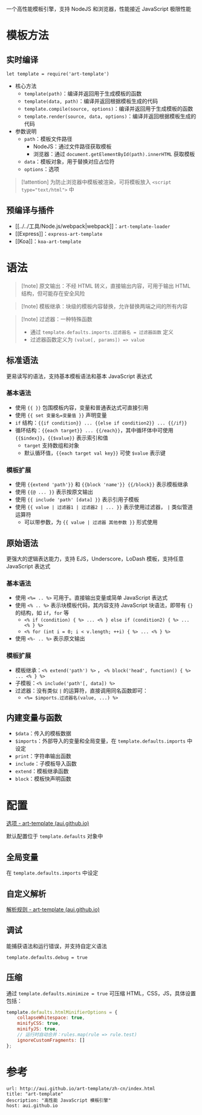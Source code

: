 一个高性能模板引擎，支持 NodeJS 和浏览器，性能接近 JavaScript 极限性能
# 模板方法

## 实时编译

`let template = require('art-template')`
- 核心方法
	- `template(path)`：编译并返回用于生成模板的函数
	- `template(data, path)`：编译并返回根据模板生成的代码
	- `template.compile(source, options)`：编译并返回用于生成模板的函数
	- `template.render(source, data, options)`：编译并返回根据模板生成的代码
- 参数说明
	- `path`：模板文件路径
		- NodeJS：通过文件路径获取模板
		- 浏览器：通过 `document.getElementById(path).innerHTML` 获取模板
	- `data`：模板对象，用于替换对应占位符
	- `options`：选项

> [!attention] 为防止浏览器中模板被渲染，可将模板放入 `<script type="text/html">` 中

## 预编译与插件

- [[../../工具/Node.js/webpack|webpack]]：`art-template-loader`
- [[Express]]：`express-art-template`
- [[Koa]]：`koa-art-template`
 
# 语法

> [!note] 原文输出：不经 HTML 转义，直接输出内容，可用于输出 HTML 结构，但可能存在安全风险

> [!note] 模板继承：块级的模板内容替换，允许替换两端之间的所有内容

> [!note] 过滤器：一种特殊函数
> - 通过 `template.defaults.imports.过滤器名 = 过滤器函数` 定义
> - 过滤器函数定义为 `(value[, params]) => value`

## 标准语法

更易读写的语法，支持基本模板语法和基本 JavaScript 表达式

### 基本语法

- 使用 `{{ }}` 包围模板内容，变量和普通表达式可直接引用
- 使用 `{{ set 变量名=变量值 }}` 声明变量
- `if` 结构：`{{if condition}} ... {{else if condition2}} ... {{/if}}`
- 循环结构：`{{each target}} ... {{/each}}`，其中循环体中可使用 `{{$index}}`，`{{$value}}` 表示索引和值
	- `target` 支持数组和对象
	- 默认循环值，`{{each target val key}}` 可使 `$value` 表示键

### 模板扩展

- 使用 `{{extend 'path'}}`  和 `{{block 'name'}} {{/block}}` 表示模板继承
- 使用 `{{@ ... }}` 表示按原文输出
- 使用 `{{ include 'path' [data] }}` 表示引用子模板
- 使用 `{{ value | 过滤器1 | 过滤器2 | ... }}` 表示使用过滤器， `|` 类似管道运算符
	- 可以带参数，为 `{{ value | 过滤器 其他参数 }}` 形式使用

## 原始语法

更强大的逻辑表达能力，支持 EJS，Underscore，LoDash 模板，支持任意 JavaScript 表达式

### 基本语法

- 使用 `<%= .. %>` 可用于。直接输出变量或简单 JavaScript 表达式
- 使用 `<% .. %>` 表示块模板代码，其内容支持 JavaScript 块语法，即带有 `{}` 的结构，如 `if`，`for` 等
	- `<% if (condition) { %> ... <% } else if (condition2) { %> ... <% } %>`
	- `<% for (int i = 0; i < v.length; ++i) { %> ... <% } %>`
- 使用 `<%- .. %>` 表示原文输出

### 模板扩展

- 模板继承：`<% extend('path') %>` ， `<% block('head', function() { %> ... <% } %>`
- 子模板：`<% include('path'[, data]) %>`
- 过滤器：没有类似 `|` 的运算符，直接调用同名函数即可：
	- `<%= $imports.过滤器名(value, ...) %>`

## 内建变量与函数

- `$data`：传入的模板数据
- `$imports`：外部导入的变量和全局变量，在 `template.defaults.imports` 中设定
- `print`：字符串输出函数
- `include`：子模板导入函数
- `extend`：模板继承函数
- `block`：模板快声明函数

# 配置

[选项 - art-template (aui.github.io)](http://aui.github.io/art-template/zh-cn/docs/options.html)

默认配置位于 `template.defaults` 对象中

## 全局变量

在 `template.defaults.imports` 中设定

## 自定义解析

[解析规则 - art-template (aui.github.io)](http://aui.github.io/art-template/zh-cn/docs/rules.html)

## 调试

能捕获语法和运行错误，并支持自定义语法

`template.defaults.debug = true`

## 压缩

通过 `template.defaults.minimize = true` 可压缩 HTML，CSS，JS，具体设置包括：

```javascript
template.defaults.htmlMinifierOptions = {
	collapseWhitespace: true,
    minifyCSS: true,
    minifyJS: true,
    // 运行时自动合并：rules.map(rule => rule.test)
    ignoreCustomFragments: []
};
```
# 参考

```cardlink
url: http://aui.github.io/art-template/zh-cn/index.html
title: "art-template"
description: "高性能 JavaScript 模板引擎"
host: aui.github.io
```
